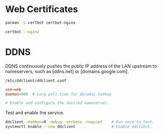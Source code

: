 # Web Certificates
```bash
pacman -S certbot certbot-nginx

certbot --nginx
```

# DDNS
DDNS continuously pushes the public IP address of the LAN upstream to nameservers, such as [ddns.net] or [domains.google.com].

`/etc/ddclient/ddclient.conf`
```ddclient.conf
use=web
daemon=900  # Long poll time for dynamic lookup

# Enable and configure the desired nameserver.
```

Test and enable the service.

```bash
ddclient -daemon=0 -debug -verbose -noquiet    # Run once to test.
systemctl enable --now ddclient                # Enable ddclient.
```
